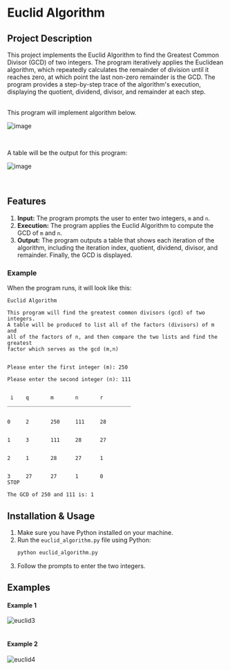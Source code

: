 # Euclid Algorithm

## Project Description
This project implements the Euclid Algorithm to find the Greatest Common Divisor (GCD) of two integers. The program iteratively applies the Euclidean algorithm, which repeatedly calculates the remainder of division until it reaches zero, at which point the last non-zero remainder is the GCD. The program provides a step-by-step trace of the algorithm's execution, displaying the quotient, dividend, divisor, and remainder at each step.

<br/>
This program will implement algorithm below.

![image](https://user-images.githubusercontent.com/114198365/199097010-318a8b11-46ef-45b3-99d5-d41778119b90.png)

<br/>


A table will be the output for this program:


![image](https://user-images.githubusercontent.com/114198365/199097096-cc9f5bbb-8c35-48fa-b4bf-cd2367a70d60.png)


<br/>

## Features

1. **Input:** The program prompts the user to enter two integers, `m` and `n`.
2. **Execution:** The program applies the Euclid Algorithm to compute the GCD of `m` and `n`.
3. **Output:** The program outputs a table that shows each iteration of the algorithm, including the iteration index, quotient, dividend, divisor, and remainder. Finally, the GCD is displayed.

### Example
When the program runs, it will look like this:

```plaintext
Euclid Algorithm

This program will find the greatest common divisors (gcd) of two integers.
A table will be produced to list all of the factors (divisors) of m and
all of the factors of n, and then compare the two lists and find the greatest
factor which serves as the gcd (m,n) 


Please enter the first integer (m): 250

Please enter the second integer (n): 111


 i 	  q 	  m 	  n 	  r 
________________________________________


0 	  2 	  250 	  111 	  28


1 	  3 	  111 	  28 	  27


2 	  1 	  28 	  27 	  1


3 	  27 	  27 	  1 	  0
STOP

The GCD of 250 and 111 is: 1
```


## Installation & Usage
1. Make sure you have Python installed on your machine.
2. Run the `euclid_algorithm.py` file using Python:
   ```bash
   python euclid_algorithm.py
   ```
3. Follow the prompts to enter the two integers.



## Examples

#### Example 1
![euclid3](https://github.com/user-attachments/assets/5d60ee6c-bca8-49cd-80ac-d6a12666431b)
<br/>
<br/>
#### Example 2
![euclid4](https://github.com/user-attachments/assets/3ee1a84f-ca1b-476f-8d24-acd1a0a930e3)






